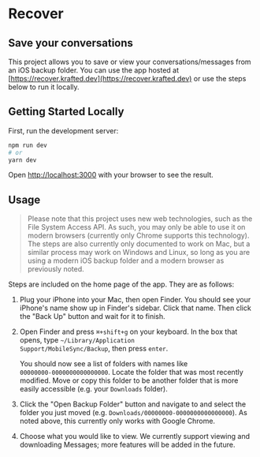 # Recover
## Save your conversations

This project allows you to save or view your conversations/messages from an iOS backup folder.
You can use the app hosted at [https://recover.krafted.dev](https://recover.krafted.dev) or use the steps below
to run it locally.

## Getting Started Locally

First, run the development server:

```bash
npm run dev
# or
yarn dev
```

Open [http://localhost:3000](http://localhost:3000) with your browser to see the result.

## Usage

> Please note that this project uses new web technologies, such as the File System Access API.
> As such, you may only be able to use it on modern browsers (currently only Chrome supports this technology).
> The steps are also currently only documented to work on Mac, but a similar process may work on Windows and Linux, so long as you are using a modern iOS backup folder and a modern browser as previously noted.

Steps are included on the home page of the app. They are as follows:

1. Plug your iPhone into your Mac, then open Finder. You should see your iPhone&apos;s name show up
    in Finder&apos;s sidebar. Click that name. Then click the &quot;Back Up&quot; button and wait for
    it to finish.

2. Open Finder and press <code>⌘+shift+g</code> on your keyboard. In the box that opens, type
    <code>~/Library/Application Support/MobileSync/Backup</code>, then press <code>enter</code>.

    You should now see a list of folders with names like <br /><code>00000000-0000000000000000</code>.
    Locate the folder that was most recently modified. Move or copy this folder to be another folder
    that is more easily accessible (e.g. your <code>Downloads</code> folder).

3. Click the "Open Backup Folder" button and navigate to and select the folder you just moved (e.g.
    `Downloads/00000000-0000000000000000`). As noted above, this currently only works with Google Chrome.

4. Choose what you would like to view. We currently support viewing and downloading Messages; more features
    will be added in the future.
